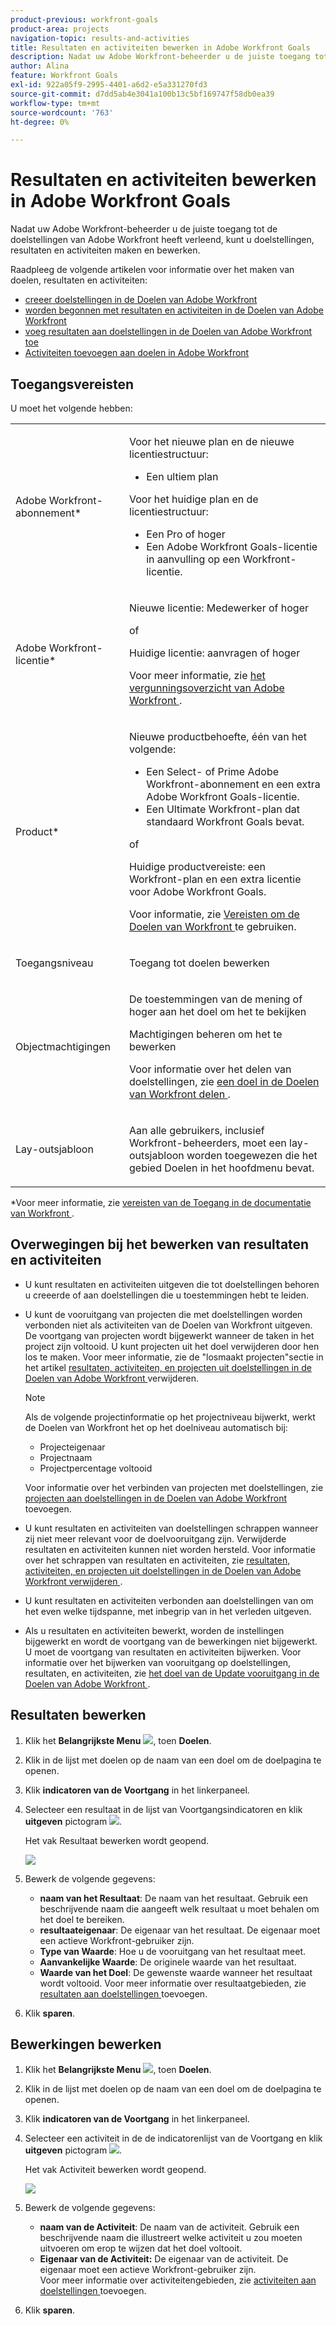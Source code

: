 ```yaml
---
product-previous: workfront-goals
product-area: projects
navigation-topic: results-and-activities
title: Resultaten en activiteiten bewerken in Adobe Workfront Goals
description: Nadat uw Adobe Workfront-beheerder u de juiste toegang tot de doelstellingen van Adobe Workfront heeft verleend, kunt u doelstellingen, resultaten en activiteiten maken en bewerken.
author: Alina
feature: Workfront Goals
exl-id: 922a05f9-2995-4401-a6d2-e5a331270fd3
source-git-commit: d7dd5ab4e3041a100b13c5bf169747f58db0ea39
workflow-type: tm+mt
source-wordcount: '763'
ht-degree: 0%

---
```


# Resultaten en activiteiten bewerken in Adobe Workfront Goals

Nadat uw Adobe Workfront-beheerder u de juiste toegang tot de doelstellingen van Adobe Workfront heeft verleend, kunt u doelstellingen, resultaten en activiteiten maken en bewerken.

Raadpleeg de volgende artikelen voor informatie over het maken van doelen, resultaten en activiteiten:

* [ creeer doelstellingen in de Doelen van Adobe Workfront ](../../workfront-goals/goal-management/create-goals.md)
* [ worden begonnen met resultaten en activiteiten in de Doelen van Adobe Workfront ](../../workfront-goals/results-and-activities/get-started-with-results-and-activities.md)
* [ voeg resultaten aan doelstellingen in de Doelen van Adobe Workfront toe ](../../workfront-goals/results-and-activities/add-results-to-goals.md)
* [Activiteiten toevoegen aan doelen in Adobe Workfront](../../workfront-goals/results-and-activities/add-activities-to-goals.md)

## Toegangsvereisten

U moet het volgende hebben:

<table style="table-layout:auto">
<col>
</col>
<col>
</col>
<tbody>
 <tr> 
   <td role="rowheader">Adobe Workfront-abonnement*</td> 
   <td> 
   <p>Voor het nieuwe plan en de nieuwe licentiestructuur:
  <ul><li>Een ultiem plan </li></ul>
   </p>
<p>Voor het huidige plan en de licentiestructuur: 
<ul><li> Een Pro of hoger </li>
  <li>Een Adobe Workfront Goals-licentie in aanvulling op een Workfront-licentie.</li></ul></p>
   </td> 
  </tr>
 <tr>
 <td role="rowheader">Adobe Workfront-licentie*</td>
 <td>
 <p>Nieuwe licentie: Medewerker of hoger</p>
 of
 <p>Huidige licentie: aanvragen of hoger</p> <p>Voor meer informatie, zie <a href="../../administration-and-setup/add-users/access-levels-and-object-permissions/wf-licenses.md" class="MCXref xref"> het vergunningsoverzicht van Adobe Workfront </a>.</p> </td>
 </tr>
 <tr>
 <td role="rowheader">Product*</td>
 <td>
 <p> Nieuwe productbehoefte, één van het volgende: </p>
<ul>
<li>Een Select- of Prime Adobe Workfront-abonnement en een extra Adobe Workfront Goals-licentie.</li>
<li>Een Ultimate Workfront-plan dat standaard Workfront Goals bevat. </li></ul>
 <p>of</p>
 <p>Huidige productvereiste: een Workfront-plan en een extra licentie voor Adobe Workfront Goals. </p> <p>Voor informatie, zie <a href="../../workfront-goals/goal-management/access-needed-for-wf-goals.md" class="MCXref xref"> Vereisten om de Doelen van Workfront </a> te gebruiken. </p> </td>
 </tr>
 <tr>
 <td role="rowheader"><p>Toegangsniveau</p></td>
 <td> <p>Toegang tot doelen bewerken</p> </td>
 </tr>
 <tr data-mc-conditions="">
 <td role="rowheader">Objectmachtigingen</td>
 <td>
  <div>
  <p>De toestemmingen van de mening of hoger aan het doel om het te bekijken</p>
  <p>Machtigingen beheren om het te bewerken</p>
  <p>Voor informatie over het delen van doelstellingen, zie <a href="../../workfront-goals/workfront-goals-settings/share-a-goal.md" class="MCXref xref"> een doel in de Doelen van Workfront delen </a>. </p>
  </div> </td>
 </tr>
 <tr>
   <td role="rowheader"><p>Lay-outsjabloon</p></td>
   <td> <p>Aan alle gebruikers, inclusief Workfront-beheerders, moet een lay-outsjabloon worden toegewezen die het gebied Doelen in het hoofdmenu bevat. </p>  
</td>
  </tr>
</tbody>
</table>

*Voor meer informatie, zie [ vereisten van de Toegang in de documentatie van Workfront ](/help/quicksilver/administration-and-setup/add-users/access-levels-and-object-permissions/access-level-requirements-in-documentation.md).

## Overwegingen bij het bewerken van resultaten en activiteiten

<!--
According to Vazgen, access levels will add more considerations.)
-->

* U kunt resultaten en activiteiten uitgeven die tot doelstellingen behoren u creeerde of aan doelstellingen die u toestemmingen hebt te leiden.
* U kunt de vooruitgang van projecten die met doelstellingen worden verbonden niet als activiteiten van de Doelen van Workfront uitgeven. De voortgang van projecten wordt bijgewerkt wanneer de taken in het project zijn voltooid. U kunt projecten uit het doel verwijderen door hen los te maken. Voor meer informatie, zie de &quot;losmaakt projecten&quot;sectie in het artikel [ resultaten, activiteiten, en projecten uit doelstellingen in de Doelen van Adobe Workfront ](../../workfront-goals/results-and-activities/remove-results-activities-from-goals.md) verwijderen.

  >[!NOTE]
  >
  >Als de volgende projectinformatie op het projectniveau bijwerkt, werkt de Doelen van Workfront het op het doelniveau automatisch bij:
  >
  >   
  >   
  >   * Projecteigenaar
  >   * Projectnaam
  >   * Projectpercentage voltooid
  >   
  >   
  >Voor informatie over het verbinden van projecten met doelstellingen, zie [ projecten aan doelstellingen in de Doelen van Adobe Workfront ](../../workfront-goals/results-and-activities/connect-projects-to-goals-overview.md) toevoegen.

* U kunt resultaten en activiteiten van doelstellingen schrappen wanneer zij niet meer relevant voor de doelvooruitgang zijn. Verwijderde resultaten en activiteiten kunnen niet worden hersteld. Voor informatie over het schrappen van resultaten en activiteiten, zie [ resultaten, activiteiten, en projecten uit doelstellingen in de Doelen van Adobe Workfront verwijderen ](../../workfront-goals/results-and-activities/remove-results-activities-from-goals.md).
* U kunt resultaten en activiteiten verbonden aan doelstellingen van om het even welke tijdspanne, met inbegrip van in het verleden uitgeven.
* Als u resultaten en activiteiten bewerkt, worden de instellingen bijgewerkt en wordt de voortgang van de bewerkingen niet bijgewerkt. U moet de voortgang van resultaten en activiteiten bijwerken. Voor informatie over het bijwerken van vooruitgang op doelstellingen, resultaten, en activiteiten, zie [ het doel van de Update vooruitgang in de Doelen van Adobe Workfront ](../../workfront-goals/goal-review-and-workfront-goals-sections/check-in-goals.md).

## Resultaten bewerken

<!--
Editing results differs depending on which environment you use.

### Edit results in the Production environment

1. Go to the goal for which you want to edit a result and click the goal name to open the **Goal Details** panel.
1. Click **Results**.
1. Click the **gear icon** ![](assets/settings-gear-icon.png) to the right of the result you want to edit.

   ![](assets/results-gear-icon-options-350x85.png)

1. Click **Edit** to edit the following information:

   | Field |Description|
   |---|---|
   | Name |The name of the result. |
   | Owner |The owner of result.  |
   | Value |How you measure the progress of the result. |
   | Initial |The original value of the result. |
   | Target |The desired value when the result is completed. |

1. Click **Save**.
-->


1. Klik het **Belangrijkste Menu** ![](assets/main-menu-icon.png), toen **Doelen**.
1. Klik in de lijst met doelen op de naam van een doel om de doelpagina te openen.
1. Klik **indicatoren van de Voortgang** in het linkerpaneel.
1. Selecteer een resultaat in de lijst van Voortgangsindicatoren en klik **uitgeven** pictogram ![](assets/edit-icon.png).

   Het vak Resultaat bewerken wordt geopend.

   ![](assets/edit-result-box-unshimmed.png)

1. Bewerk de volgende gegevens:
   * **naam van het Resultaat**: De naam van het resultaat. Gebruik een beschrijvende naam die aangeeft welk resultaat u moet behalen om het doel te bereiken.
   * **resultaateigenaar**: De eigenaar van het resultaat. De eigenaar moet een actieve Workfront-gebruiker zijn.
   * **Type van Waarde**: Hoe u de vooruitgang van het resultaat meet.
   * **Aanvankelijke Waarde**: De originele waarde van het resultaat.
   * **Waarde van het Doel**: De gewenste waarde wanneer het resultaat wordt voltooid.
Voor meer informatie over resultaatgebieden, zie [ resultaten aan doelstellingen ](../results-and-activities/add-results-to-goals.md) toevoegen.
1. Klik **sparen**.

## Bewerkingen bewerken

<!--
Editing activities differs depending on which environment you use.

### Edit activities in the Production environment

>[!TIP]
>
>You cannot edit the Activity Type after you saved an activity on a goal.

1. Go to the goal for which you want to edit an activity and click the goal name to open the **Goal Details** panel.
1. Click **Activities**.
1. Click the **gear icon** ![](assets/settings-gear-icon.png) to the right of the activity you want to edit .

   ![](assets/activities-gear-icon-options-350x84.png)

1. Click **Edit** to edit the following information:

   | Field |Description |
   |---|---|
   | Name |The name of the activity. |
   | Owner |The owner of activity.  |

1. Click **Save**.
-->

1. Klik het **Belangrijkste Menu** ![](assets/main-menu-icon.png), toen **Doelen**.
1. Klik in de lijst met doelen op de naam van een doel om de doelpagina te openen.
1. Klik **indicatoren van de Voortgang** in het linkerpaneel.
1. Selecteer een activiteit in de de indicatorenlijst van de Voortgang en klik **uitgeven** pictogram ![](assets/edit-icon.png).

   Het vak Activiteit bewerken wordt geopend.

   ![](assets/edit-activity-box-unshimmed.png)

1. Bewerk de volgende gegevens:
   * **naam van de Activiteit**: De naam van de activiteit. Gebruik een beschrijvende naam die illustreert welke activiteit u zou moeten uitvoeren om erop te wijzen dat het doel voltooit.
   * **Eigenaar van de Activiteit:** De eigenaar van de activiteit. De eigenaar moet een actieve Workfront-gebruiker zijn.\
     Voor meer informatie over activiteitengebieden, zie [ activiteiten aan doelstellingen ](../results-and-activities/add-activities-to-goals.md) toevoegen.
1. Klik **sparen**.


